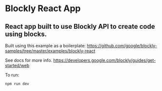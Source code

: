 # Blockly React App

## React app built to use Blockly API to create code using blocks.

Built using this example as a boilerplate:
https://github.com/google/blockly-samples/tree/master/examples/blockly-react

See docs for more info.
https://developers.google.com/blockly/guides/get-started/web

To run:
```bash
npm run dev
```

